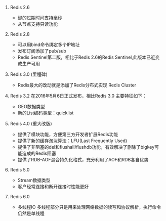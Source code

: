 1. Redis 2.6

    - 键的过期时间支持毫秒
    - 从节点支持只读功能

2. Redis 2.8

    - 可以用bind命令绑定多个IP地址
    - 发布订阅添加了pub/sub
    - Redis Sentinel第二版，相比于Redis 2.6的Redis Sentinel,此版本已近变成生产可用


3. Redis 3.0 (里程碑)

    - Redis最大的改动就是添加了Redis分布式实现 Redis Cluster

4. Redis 3.2 在2016年5月6日正式发布，相比Redis 3.0 主要特征如下：

    - GEO数据类型
    - 新的List编码类型：quicklist

5. Redis 4.0 (重大改版)

    - 提供了模块功能，方便第三方开发者扩展Redis功能
    - 提供了新的缓存淘汰算法：LFU(Last Frequently Used)
    - 提供了非阻塞的del和flushall/flushdb功能，有效解决了删除了bigkey可能造成的Redis阻塞
    - 提供了RDB-AOF混合持久化格式，充分利用了AOF和RDB各自优势

6. Redis 5.0

    - Stream数据类型
    - 客户经常连接和断开连接时性能更好

7. Redis 6.0

    - 多线程IO 多线程部分只是用来处理网络数据的读写和协议解析，执行命令仍然是单线程
























